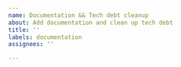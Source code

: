 ```yaml
---
name: Documentation && Tech debt cleanup
about: Add documentation and clean up tech debt
title: ''
labels: documentation
assignees: ''

---
```



